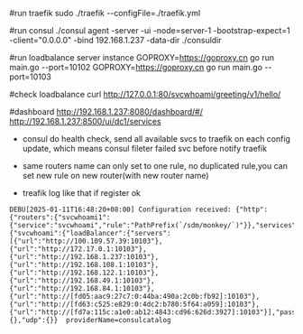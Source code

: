 
#run traefik
sudo ./traefik  --configFile=./traefik.yml

#run consul
./consul agent -server -ui -node=server-1 -bootstrap-expect=1 -client="0.0.0.0"   -bind 192.168.1.237 -data-dir ./consuldir

#run loadbalance server instance
GOPROXY=https://goproxy.cn go run main.go --port=10102
GOPROXY=https://goproxy.cn go run main.go --port=10103

#check loadbalance
curl  http://127.0.0.1:80/svcwhoami/greeting/v1/hello/

#dashboard
http://192.168.1.237:8080/dashboard/#/
http://192.168.1.237:8500/ui/dc1/services


- consul do health check, send all available svcs to traefik on each config update, which means consul fileter failed svc before notify traefik

- same routers name can only set to one rule, no duplicated rule,you can set new rule on new router(with new router name)

- treafik log like that if register ok
```
DEBU[2025-01-11T16:48:20+08:00] Configuration received: {"http":{"routers":{"svcwhoami1":{"service":"svcwhoami","rule":"PathPrefix(`/sdm/monkey/`)"}},"services":{"svcwhoami":{"loadBalancer":{"servers":[{"url":"http://100.109.57.39:10103"},{"url":"http://172.17.0.1:10103"},{"url":"http://192.168.1.237:10103"},{"url":"http://192.168.108.1:10103"},{"url":"http://192.168.122.1:10103"},{"url":"http://192.168.49.1:10103"},{"url":"http://192.168.84.1:10103"},{"url":"http://[fd05:aac9:27c7:0:44ba:490a:2c0b:fb92]:10103"},{"url":"http://[fd63:c525:e829:0:4dc2:b780:5f64:a059]:10103"},{"url":"http://[fd7a:115c:a1e0:ab12:4843:cd96:626d:3927]:10103"}],"passHostHeader":true}}}},"tcp":{},"udp":{}}  providerName=consulcatalog
```
